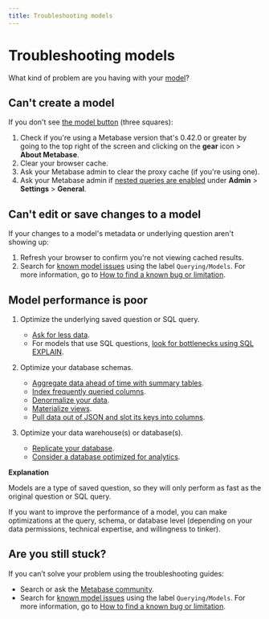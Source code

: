 ```yaml
---
title: Troubleshooting models
---
```


# Troubleshooting models

What kind of problem are you having with your [model][model-docs]?

## Can't create a model

If you don't see [the model button][model-button-image] (three squares):

1. Check if you're using a Metabase version that's 0.42.0 or greater by going to the top right of the screen and clicking on the **gear** icon > **About Metabase**.
2. Clear your browser cache.
3. Ask your Metabase admin to clear the proxy cache (if you're using one).
4. Ask your Metabase admin if [nested queries are enabled][nested-query-settings-docs] under **Admin** > **Settings** > **General**.

## Can't edit or save changes to a model

If your changes to a model's metadata or underlying question aren't showing up:

1. Refresh your browser to confirm you're not viewing cached results.
2. Search for [known model issues][known-issues-models] using the label `Querying/Models`. For more information, go to [How to find a known bug or limitation][known-issues].

## Model performance is poor

1. Optimize the underlying saved question or SQL query.

    - [Ask for less data][limit-data-learn].
    - For models that use SQL questions, [look for bottlenecks using SQL EXPLAIN][sql-explain-learn].

2. Optimize your database schemas.

    - [Aggregate data ahead of time with summary tables][summary-tables-learn].
    - [Index frequently queried columns][indexes-learn].
    - [Denormalize your data][denormalize-data-learn].
    - [Materialize views][materialize-views-learn].
    - [Pull data out of JSON and slot its keys into columns][flatten-json-learn].

3. Optimize your data warehouse(s) or database(s).

    - [Replicate your database][replicate-database-learn].
    - [Consider a database optimized for analytics][analytics-database-learn].

**Explanation**

Models are a type of saved question, so they will only perform as fast as the original question or SQL query.

If you want to improve the performance of a model, you can make optimizations at the query, schema, or database level (depending on your data permissions, technical expertise, and willingness to tinker).

## Are you still stuck?

If you can’t solve your problem using the troubleshooting guides:

- Search or ask the [Metabase community][discourse].
- Search for [known model issues][known-issues-models] using the label `Querying/Models`. For more information, go to [How to find a known bug or limitation][known-issues].

[analytics-database-learn]: https://www.metabase.com/learn/administration/making-dashboards-faster.html#consider-a-database-optimized-for-analytics
[denormalize-data-learn]: https://www.metabase.com/learn/administration/making-dashboards-faster.html#denormalize-data
[discourse]: https://discourse.metabase.com/
[flatten-json-learn]: https://www.metabase.com/learn/administration/making-dashboards-faster.html#pull-data-out-of-json-and-slot-its-keys-into-columns
[indexes-learn]: https://www.metabase.com/learn/administration/making-dashboards-faster.html#index-frequently-queried-columns
[known-issues]: ./known-issues.md
[known-issues-models]: https://github.com/metabase/metabase/labels/Querying%2FModels
[limit-data-learn]: https://www.metabase.com/learn/administration/making-dashboards-faster.html#ask-for-less-data
[materialize-views-learn]: https://www.metabase.com/learn/administration/making-dashboards-faster.html#materialize-views-create-new-tables-to-store-query-results
[model-button-image]: https://www.metabase.com/learn/images/models/model-icon.png
[model-docs]: ../data-modeling/models.md
[nested-query-settings-docs]: ../configuring-metabase/settings.md#enable-nested-queries
[replicate-database-learn]: https://www.metabase.com/learn/administration/making-dashboards-faster.html#replicate-your-database
[sql-explain-learn]: https://www.metabase.com/learn/sql-questions/sql-best-practices.html#explain
[summary-tables-learn]: https://www.metabase.com/learn/administration/making-dashboards-faster.html#aggregate-data-ahead-of-time-with-summary-tables
[troubleshooting-sandboxing]: ./sandboxing.md
